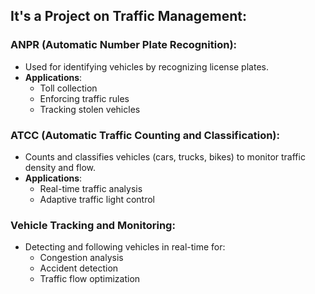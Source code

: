 ## It's a Project on Traffic Management:

### **ANPR (Automatic Number Plate Recognition):**
- Used for identifying vehicles by recognizing license plates.
- **Applications**: 
  - Toll collection
  - Enforcing traffic rules
  - Tracking stolen vehicles

### **ATCC (Automatic Traffic Counting and Classification):**
- Counts and classifies vehicles (cars, trucks, bikes) to monitor traffic density and flow.
- **Applications**: 
  - Real-time traffic analysis
  - Adaptive traffic light control

### **Vehicle Tracking and Monitoring:**
- Detecting and following vehicles in real-time for:
  - Congestion analysis
  - Accident detection
  - Traffic flow optimization
